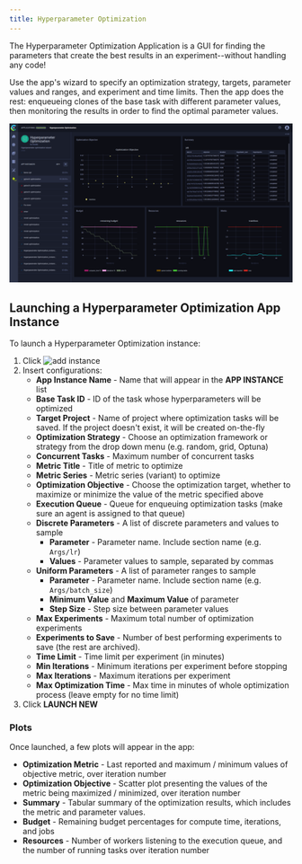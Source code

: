 ```yaml
---
title: Hyperparameter Optimization
---
```


The Hyperparameter Optimization Application is a GUI for finding the parameters that create the best results in an experiment--without
handling any code! 

Use the app's wizard to specify an optimization strategy, targets, parameter values and ranges, 
and experiment and time limits. Then the app does the rest: enqueueing clones of the base task with different parameter values, 
then monitoring the results in order to find the optimal parameter values.

![Hyperparameter Optimization App](../../img/webapp_apps_hpo.png)

## Launching a Hyperparameter Optimization App Instance

To launch a Hyperparameter Optimization instance:
1. Click <img src="/docs/latest/icons/ico-add.svg" alt="add instance" className="icon size-sm space-sm" />
1. Insert configurations:
    - **App Instance Name** - Name that will appear in the **APP INSTANCE** list 
    - **Base Task ID** - ID of the task whose hyperparameters will be optimized
    - **Target Project** - Name of project where optimization tasks will be saved. If the project doesn't exist, it will 
      be created on-the-fly
    - **Optimization Strategy** - Choose an optimization framework or strategy from the drop down menu (e.g. random, 
      grid, Optuna)
    - **Concurrent Tasks** - Maximum number of concurrent tasks
    - **Metric Title** - Title of metric to optimize
    - **Metric Series** - Metric series (variant) to optimize
    - **Optimization Objective** - Choose the optimization target, whether to maximize or minimize the value of the metric
      specified above
    - **Execution Queue** - Queue for enqueuing optimization tasks (make sure an agent is assigned to that queue) 
    - **Discrete Parameters** - A list of discrete parameters and values to sample
        - **Parameter** - Parameter name. Include section name (e.g. `Args/lr`)
        - **Values** - Parameter values to sample, separated by commas 
    - **Uniform Parameters** - A list of parameter ranges to sample
        - **Parameter** - Parameter name. Include section name (e.g. `Args/batch_size`)
        - **Minimum Value** and **Maximum Value** of parameter
        - **Step Size** - Step size between parameter values
    - **Max Experiments** - Maximum total number of optimization experiments 
    - **Experiments to Save** - Number of best performing experiments to save (the rest are archived).
    - **Time Limit** - Time limit per experiment (in minutes)
    - **Min Iterations** - Minimum iterations per experiment before stopping
    - **Max Iterations** - Maximum iterations per experiment 
    - **Max Optimization Time** - Max time in minutes of whole optimization process (leave empty for no time limit)
1. Click **LAUNCH NEW**

### Plots
Once launched, a few plots will appear in the app:
* **Optimization Metric** - Last reported and maximum / minimum values of objective metric, over iteration number
* **Optimization Objective** -  Scatter plot presenting the values of the metric being maximized / minimized, over iteration number
* **Summary** - Tabular summary of the optimization results, which includes the metric and parameter values. 
* **Budget** - Remaining budget percentages for compute time, iterations, and jobs  
* **Resources** - Number of workers listening to the execution queue, and the number of running tasks over iteration number 



